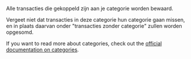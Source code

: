 Alle transacties die gekoppeld zijn aan je categorie worden bewaard.

Vergeet niet dat transacties in deze categorie hun categorie gaan missen, en in plaats daarvan onder "transacties zonder categorie" zullen worden opgesomd.

If you want to read more about categories, check out the [official documentation on categories](https://docs.firefly-iii.org/concepts/categories).